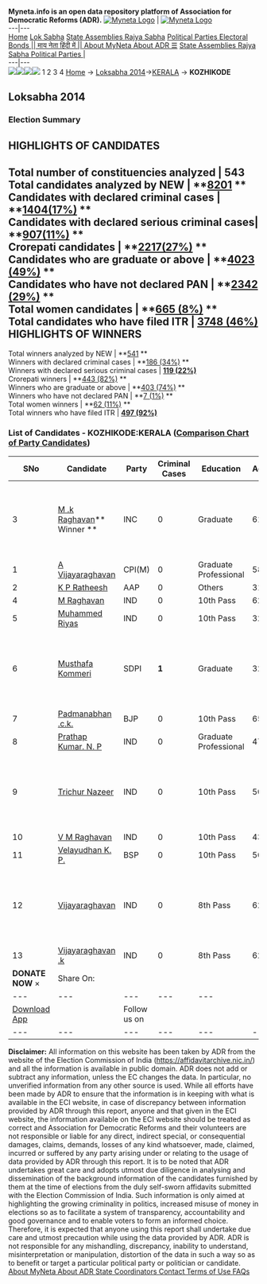 **Myneta.info is an open data repository platform of Association for Democratic Reforms (ADR).**
[![Myneta Logo](https://www.myneta.info/lib/img/myneta-logo.png)](https://www.myneta.info/) | [![Myneta Logo](https://www.myneta.info/lib/img/adr-logo.png)](https://adrindia.org)  
---|---  
[Home](https://www.myneta.info/) [Lok Sabha](https://www.myneta.info/#ls "Lok Sabha") [ State Assemblies ](https://www.myneta.info/#sa "State Assemblies") [Rajya Sabha](https://www.myneta.info/#rs "Rajya Sabha") [Political Parties ](https://www.myneta.info/party "Political Parties") [ Electoral Bonds ](https://www.myneta.info/electoral_bonds "Electoral Bonds") [ || माय नेता हिंदी में || ](https://translate.google.co.in/translate?prev=hp&hl=en&js=y&u=www.myneta.info&sl=en&tl=hi&history_state0=) [ About MyNeta ](https://adrindia.org/content/about-myneta) [ About ADR ](https://adrindia.org/about-adr/who-we-are) [☰](javascript:void\(0\))
[ State Assemblies ](https://www.myneta.info/#sa "State Assemblies") [ Rajya Sabha ](https://www.myneta.info/#rs "Rajya Sabha") [ Political Parties ](https://www.myneta.info/party "Political Parties")
|   
---|---  
![](https://www.myneta.info/lib/img/banner/banner-1.png)![](https://www.myneta.info/lib/img/banner/banner-2.png)![](https://www.myneta.info/lib/img/banner/banner-3.png)![](https://www.myneta.info/lib/img/banner/banner-4.png)
1  2  3  4 
[Home](https://www.myneta.info/) → [Loksabha 2014](https://www.myneta.info/ls2014/)→[KERALA](https://www.myneta.info/ls2014/index.php?action=show_constituencies&state_id=11) → **KOZHIKODE**
### 
## Loksabha 2014
###  Election Summary 
HIGHLIGHTS OF CANDIDATES  
---  
Total number of constituencies analyzed |  543   
Total candidates analyzed by NEW | **[8201](https://www.myneta.info/ls2014/index.php?action=summary&subAction=candidates_analyzed&sort=candidate#summary) **  
Candidates with declared criminal cases | **[1404(17%)](https://www.myneta.info/ls2014/index.php?action=summary&subAction=crime&sort=candidate#summary) **  
Candidates with declared serious criminal cases| **[907(11%)](https://www.myneta.info/ls2014/index.php?action=summary&subAction=serious_crime&sort=candidate#summary) **  
Crorepati candidates | **[2217(27%)](https://www.myneta.info/ls2014/index.php?action=summary&subAction=crorepati&sort=candidate#summary) **  
Candidates who are graduate or above | **[4023 (49%)](https://www.myneta.info/ls2014/index.php?action=summary&subAction=education&sort=candidate#summary) **  
Candidates who have not declared PAN | **[2342 (29%)](https://www.myneta.info/ls2014/index.php?action=summary&subAction=without_pan&sort=candidate#summary) **  
Total women candidates | **[665 (8%)](https://www.myneta.info/ls2014/index.php?action=summary&subAction=women_candidate&sort=candidate#summary) **  
Total candidates who have filed ITR | [**3748 (46%)**](https://www.myneta.info/ls2014/index.php?action=summary&subAction=filed_itr&sort=candidate#summary)  
HIGHLIGHTS OF WINNERS  
---  
Total winners analyzed by NEW | **[541](https://www.myneta.info/ls2014/index.php?action=summary&subAction=winner_analyzed&sort=candidate#summary) **  
Winners with declared criminal cases | **[186 (34%)](https://www.myneta.info/ls2014/index.php?action=summary&subAction=winner_crime&sort=candidate#summary) **  
Winners with declared serious criminal cases | **[119 (22%)](https://www.myneta.info/ls2014/index.php?action=summary&subAction=winner_serious_crime&sort=candidate#summary)**  
Crorepati winners | **[443 (82%)](https://www.myneta.info/ls2014/index.php?action=summary&subAction=winner_crorepati&sort=candidate#summary) **  
Winners who are graduate or above | **[403 (74%)](https://www.myneta.info/ls2014/index.php?action=summary&subAction=winner_education&sort=candidate#summary) **  
Winners who have not declared PAN | **[7 (1%)](https://www.myneta.info/ls2014/index.php?action=summary&subAction=winner_without_pan&sort=candidate#summary) **  
Total women winners | **[62 (11%)](https://www.myneta.info/ls2014/index.php?action=summary&subAction=winner_women&sort=candidate#summary) **  
Total winners who have filed ITR | [**497 (92%)**](https://www.myneta.info/ls2014/index.php?action=summary&subAction=winner_filed_itr&sort=candidate#summary)  
### List of Candidates - KOZHIKODE:KERALA ([Comparison Chart of Party Candidates](https://www.myneta.info/ls2014/comparisonchart.php?constituency_id=46))
SNo | Candidate| Party| Criminal Cases| Education| Age| Total Assets| Liabilities  
---|---|---|---|---|---|---|---  
3  | [M .k Raghavan](https://www.myneta.info/ls2014/candidate.php?candidate_id=961)** Winner ** | INC | 0 | Graduate| 61 | ![](https://myneta.info/image_v2.php?myneta_folder=ls2014&candidate_id=961&col=ta) | ![](https://myneta.info/image_v2.php?myneta_folder=ls2014&candidate_id=961&col=lia)  
1  | [A Vijayaraghavan](https://www.myneta.info/ls2014/candidate.php?candidate_id=173) | CPI(M) | 0 | Graduate Professional| 58 | Rs 57,57,792 ~ 57 Lacs+ | Rs 1,52,305 ~ 1 Lacs+  
2  | [K P Ratheesh](https://www.myneta.info/ls2014/candidate.php?candidate_id=1868) | AAP | 0 | Others| 31 | Rs 7,37,252 ~ 7 Lacs+ | Rs 45,000 ~ 45 Thou+  
4  | [M Raghavan](https://www.myneta.info/ls2014/candidate.php?candidate_id=1867) | IND | 0 | 10th Pass| 62 | Rs 2,04,93,829 ~ 2 Crore+ | Rs 0 ~   
5  | [Muhammed Riyas](https://www.myneta.info/ls2014/candidate.php?candidate_id=1870) | IND | 0 | 10th Pass| 32 | Rs 4,41,500 ~ 4 Lacs+ | Rs 0 ~   
6  | [Musthafa Kommeri](https://www.myneta.info/ls2014/candidate.php?candidate_id=272) | SDPI | **1** | Graduate| 32 | ![](https://myneta.info/image_v2.php?myneta_folder=ls2014&candidate_id=272&col=ta) | ![](https://myneta.info/image_v2.php?myneta_folder=ls2014&candidate_id=272&col=lia)  
7  | [Padmanabhan .c.k.](https://www.myneta.info/ls2014/candidate.php?candidate_id=268) | BJP | 0 | 10th Pass| 65 | Rs 93,06,000 ~ 93 Lacs+ | Rs 4,00,000 ~ 4 Lacs+  
8  | [Prathap Kumar. N. P](https://www.myneta.info/ls2014/candidate.php?candidate_id=271) | IND | 0 | Graduate Professional| 47 | Rs 43,56,708 ~ 43 Lacs+ | Rs 1,00,000 ~ 1 Lacs+  
9  | [Trichur Nazeer](https://www.myneta.info/ls2014/candidate.php?candidate_id=270) | IND | 0 | 10th Pass| 50 | ![](https://myneta.info/image_v2.php?myneta_folder=ls2014&candidate_id=270&col=ta) | ![](https://myneta.info/image_v2.php?myneta_folder=ls2014&candidate_id=270&col=lia)  
10  | [V M Raghavan](https://www.myneta.info/ls2014/candidate.php?candidate_id=1865) | IND | 0 | 10th Pass| 43 | Rs 13,000 ~ 13 Thou+ | Rs 0 ~   
11  | [Velayudhan K. P.](https://www.myneta.info/ls2014/candidate.php?candidate_id=1860) | BSP | 0 | 10th Pass| 56 | Rs 35,39,300 ~ 35 Lacs+ | Rs 5,00,000 ~ 5 Lacs+  
12  | [Vijayaraghavan](https://www.myneta.info/ls2014/candidate.php?candidate_id=1862) | IND | 0 | 8th Pass| 62 | ![](https://myneta.info/image_v2.php?myneta_folder=ls2014&candidate_id=1862&col=ta) | ![](https://myneta.info/image_v2.php?myneta_folder=ls2014&candidate_id=1862&col=lia)  
13  | [Vijayaraghavan .k](https://www.myneta.info/ls2014/candidate.php?candidate_id=1871) | IND | 0 | 8th Pass| 62 | Rs 20,06,500 ~ 20 Lacs+ | Rs 0 ~   
|  **DONATE NOW** × |  Share On:  | [](https://api.whatsapp.com/send?text=https%3A%2F%2Fmyneta.info%2Fpunjab2022%2Findex.php%3Faction%3Dshow_constituencies%26state_id%3D19) | [](https://www.facebook.com/sharer/sharer.php?u=https%3A%2F%2Fmyneta.info%2Fpunjab2022%2Findex.php%3Faction%3Dshow_constituencies%26state_id%3D19) | [](https://twitter.com/share?url=https%3A%2F%2Fmyneta.info%2Fpunjab2022%2Findex.php%3Faction%3Dshow_constituencies%26state_id%3D19)  
---|---|---|---|---  
| [ Download App ](https://play.google.com/store/apps/details?id=com.webrosoft.myneta1&pcampaignid=pcampaignidMKT-Other-global-all-co-prtnr-py-PartBadge-Mar2515-1) | [](https://play.google.com/store/apps/details?id=com.webrosoft.myneta1&pcampaignid=pcampaignidMKT-Other-global-all-co-prtnr-py-PartBadge-Mar2515-1) |  Follow us on  | [](https://www.facebook.com/adrindia.org/) | [](https://twitter.com/adrspeaks) | [](https://groups.google.com/g/national-election-watch?hl=en&pli=1) | [](https://www.instagram.com/adrspeaks/) | [](https://www.youtube.com/user/adrspeaks) | [](https://sharechat.com/profile/adrspeaks)  
---|---|---|---|---|---|---|---|---  
**Disclaimer:** All information on this website has been taken by ADR from the website of the Election Commission of India (https://affidavitarchive.nic.in/) and all the information is available in public domain. ADR does not add or subtract any information, unless the EC changes the data. In particular, no unverified information from any other source is used. While all efforts have been made by ADR to ensure that the information is in keeping with what is available in the ECI website, in case of discrepancy between information provided by ADR through this report, anyone and that given in the ECI website, the information available on the ECI website should be treated as correct and Association for Democratic Reforms and their volunteers are not responsible or liable for any direct, indirect special, or consequential damages, claims, demands, losses of any kind whatsoever, made, claimed, incurred or suffered by any party arising under or relating to the usage of data provided by ADR through this report. It is to be noted that ADR undertakes great care and adopts utmost due diligence in analysing and dissemination of the background information of the candidates furnished by them at the time of elections from the duly self-sworn affidavits submitted with the Election Commission of India. Such information is only aimed at highlighting the growing criminality in politics, increased misuse of money in elections so as to facilitate a system of transparency, accountability and good governance and to enable voters to form an informed choice. Therefore, it is expected that anyone using this report shall undertake due care and utmost precaution while using the data provided by ADR. ADR is not responsible for any mishandling, discrepancy, inability to understand, misinterpretation or manipulation, distortion of the data in such a way so as to benefit or target a particular political party or politician or candidate. 
[ About MyNeta ](https://adrindia.org/content/about-myneta) [ About ADR ](https://adrindia.org/about-adr/who-we-are) [ State Coordinators ](https://adrindia.org/about-adr/state-coordinators) [ Contact ](https://adrindia.org/contact-us) [ Terms of Use ](https://adrindia.org/content/adr-terms-use) [ FAQs ](https://adrindia.org/content/faqs)
